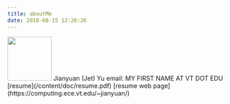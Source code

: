 ```yaml
---
title: aboutMe
date: 2018-08-15 12:26:26
---
```

<img src="/content/images/profile.jpg" width="100" height="100" alt="" title="">
Jianyuan (Jet) Yu
email: MY FIRST NAME AT VT DOT EDU
[resume](/content/doc/resume.pdf)
[resume web page](https://computing.ece.vt.edu/~jianyuan/)